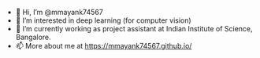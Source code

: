 - 👋 Hi, I’m @mmayank74567
- 👀 I’m interested in deep learning (for computer vision)
- 🌱 I’m currently working as project assistant at Indian Institute of Science, Bangalore.
- 📫 More about me at  https://mmayank74567.github.io/

<!---
mmayank74567/mmayank74567 is a ✨ special ✨ repository because its `README.md` (this file) appears on your GitHub profile.
You can click the Preview link to take a look at your changes.
--->
